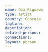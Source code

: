 ```yaml
---
name: Gia Rigwawa
type: artist
country: Georgia
tagline:
description:
related-persons:
connections:
layout: person
---
```

